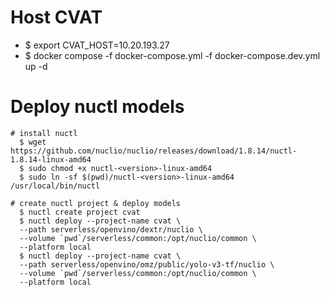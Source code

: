 # Host CVAT
 - $ export CVAT_HOST=10.20.193.27
 - $ docker compose -f docker-compose.yml -f docker-compose.dev.yml up -d
 
# Deploy nuctl models

```
# install nuctl
  $ wget https://github.com/nuclio/nuclio/releases/download/1.8.14/nuctl-1.8.14-linux-amd64
  $ sudo chmod +x nuctl-<version>-linux-amd64
  $ sudo ln -sf $(pwd)/nuctl-<version>-linux-amd64 /usr/local/bin/nuctl
  
# create nuctl project & deploy models
  $ nuctl create project cvat
  $ nuctl deploy --project-name cvat \
  --path serverless/openvino/dextr/nuclio \
  --volume `pwd`/serverless/common:/opt/nuclio/common \
  --platform local
  $ nuctl deploy --project-name cvat \
  --path serverless/openvino/omz/public/yolo-v3-tf/nuclio \
  --volume `pwd`/serverless/common:/opt/nuclio/common \
  --platform local

```
